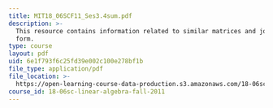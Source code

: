 ```yaml
---
title: MIT18_06SCF11_Ses3.4sum.pdf
description: >-
  This resource contains information related to similar matrices and jordan
  form.
type: course
layout: pdf
uid: 6e1f793f6c25fd39e002c100e278bf1b
file_type: application/pdf
file_location: >-
  https://open-learning-course-data-production.s3.amazonaws.com/18-06sc-linear-algebra-fall-2011/6e1f793f6c25fd39e002c100e278bf1b_MIT18_06SCF11_Ses3.4sum.pdf
course_id: 18-06sc-linear-algebra-fall-2011
---
```

